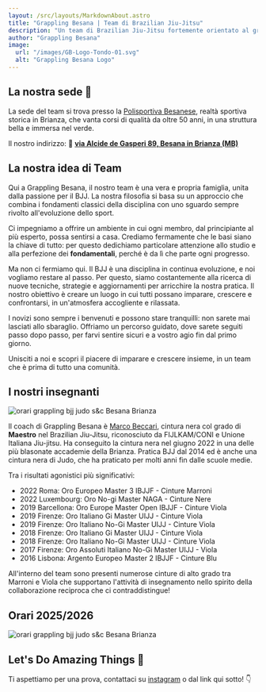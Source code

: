 ```yaml
---
layout: /src/layouts/MarkdownAbout.astro
title: "Grappling Besana | Team di Brazilian Jiu-Jitsu"
description: "Un team di Brazilian Jiu-Jitsu fortemente orientato al grappling"
author: "Grappling Besana"
image:
  url: "/images/GB-Logo-Tondo-01.svg"
  alt: "Grappling Besana Logo"
---
```

## La nostra sede 📍

La sede del team si trova presso la <a href="http://www.polisportivabesanese.it/" target="blank">Polisportiva Besanese</a>, realtà sportiva storica in Brianza, che vanta corsi di qualità da oltre 50 anni, in una struttura bella e immersa nel verde. 

Il nostro indirizzo: 🔗 <a href="https://www.google.com/maps/place//data=!4m2!3m1!1s0x4786a5508f4f018d:0xf9aef426a001ed0c?sa=X&ved=1t:8290&ictx=111" target="blank">**via Alcide de Gasperi 89, Besana in Brianza (MB)**</a>

## La nostra idea di Team

Qui a Grappling Besana, il nostro team è una vera e propria famiglia, unita dalla passione per il BJJ. La nostra filosofia si basa su un approccio che combina i fondamenti classici della disciplina con uno sguardo sempre rivolto all'evoluzione dello sport.

Ci impegniamo a offrire un ambiente in cui ogni membro, dal principiante al più esperto, possa sentirsi a casa. Crediamo fermamente che le basi siano la chiave di tutto: per questo dedichiamo particolare attenzione allo studio e alla perfezione dei **fondamentali**, perché è da lì che parte ogni progresso.

Ma non ci fermiamo qui. Il BJJ è una disciplina in continua evoluzione, e noi vogliamo restare al passo. Per questo, siamo costantemente alla ricerca di nuove tecniche, strategie e aggiornamenti per arricchire la nostra pratica. Il nostro obiettivo è creare un luogo in cui tutti possano imparare, crescere e confrontarsi, in un'atmosfera accogliente e rilassata.

I novizi sono sempre i benvenuti e possono stare tranquilli: non sarete mai lasciati allo sbaraglio. Offriamo un percorso guidato, dove sarete seguiti passo dopo passo, per farvi sentire sicuri e a vostro agio fin dal primo giorno.

Unisciti a noi e scopri il piacere di imparare e crescere insieme, in un team che è prima di tutto una comunità.

## I nostri insegnanti

![orari grappling bjj judo s&c Besana Brianza](/images/marco.png "Orari Stagione 2025/26 Grappling Besana")


Il coach di Grappling Besana è <a href="https://www.instagram.com/bjj_marcobex/" target="blank">Marco Beccari</a>, cintura nera col grado di **Maestro** nel Brazilian Jiu-Jitsu, riconosciuto da FIJLKAM/CONI e Unione Italiana Jiu-jitsu. Ha conseguito la cintura nera nel giugno 2022 in una delle più blasonate accademie della Brianza. Pratica BJJ dal 2014 ed è anche una cintura nera di Judo, che ha praticato per molti anni fin dalle scuole medie.

Tra i risultati agonistici più significativi:
<ul>
<li>2022 Roma: Oro Europeo Master 3 IBJJF - Cinture Marroni</li>
<li>2022 Luxembourg: Oro No-gi Master NAGA - Cinture Nere</li>
<li>2019 Barcellona: Oro Europe Master Open IBJJF - Cinture Viola</li>
<li>2019 Firenze: Oro Italiano Gi Master UIJJ - Cinture Viola</li>
<li>2019 Firenze: Oro Italiano No-Gi Master UIJJ - Cinture Viola</li>
<li>2018 Firenze: Oro Italiano Gi Master UIJJ - Cinture Viola</li>
<li>2018 Firenze: Oro Italiano No-Gi Master UIJJ - Cinture Viola</li>
<li>2017 Firenze: Oro Assoluti Italiano No-Gi Master UIJJ - Viola</li>
<li>2016 Lisbona: Argento Europeo Master 2 IBJJF - Cinture Blu</li>
</ul>

All'interno del team sono presenti numerose cinture di alto grado tra Marroni e Viola che supportano l'attività di insegnamento nello spirito della collaborazione reciproca che ci contraddistingue!

## Orari 2025/2026

![orari grappling bjj judo s&c Besana Brianza](/images/timetable.png "Orari Stagione 2025/26 Grappling Besana")


## Let's Do Amazing Things 🚀 

Ti aspettiamo per una prova, contattaci su <a href="https://www.instagram.com/grappling_besana/" target="blank">instagram</a> o dal link qui sotto! 👇